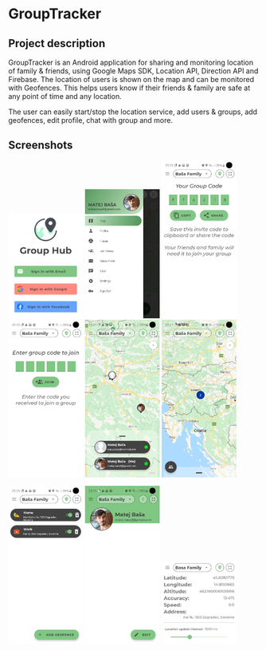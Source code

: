# GroupTracker

## Project description
GroupTracker is an Android application for sharing and monitoring location of family & friends, using Google Maps SDK, Location API, Direction API and Firebase. The location of users is shown on the map and can be monitored with Geofences. This helps users know if their friends & family are safe at any point of time and any location.

The user can easily start/stop the location service, add users & groups, add geofences, edit profile, chat with group and more.

## Screenshots
<p float="left">
  <img src="/images/AuthActivity.jpg" width="150"/>
  <img src="/images/DrawerMenu.jpg" width="150"/>
  <img src="/images/groupCode.jpg" width="150"/>
  
<img src="/images/joinGroup.jpg" width="150"/>
<img src="/images/mapsActivity9.jpg" width="150"/>
<img src="/images/mapsActivity11.jpg" width="150"/>
</p>
<p float="left">
</p>
<p float="left">
<img src="/images/placesActivity.jpg" width="150"/>
<img src="/images/profileActivity2.jpg" width="150"/>
<img src="/images/testiranje1.jpg" width="150"/>
</p>




